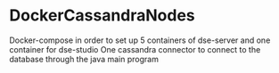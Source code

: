 # DockerCassandraNodes
Docker-compose in order to set up 5 containers of dse-server and one container for dse-studio
One cassandra connector to connect to the database through the java main program
